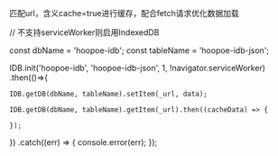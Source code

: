 匹配url，含义cache=true进行缓存，配合fetch请求优化数据加载

// 不支持serviceWorker则启用IndexedDB

const dbName = 'hoopoe-idb';
const tableName = 'hoopoe-idb-json';

IDB.init('hoopoe-idb', 'hoopoe-idb-json', 1, !navigator.serviceWorker)
.then(()=>{

    IDB.getDB(dbName, tableName).setItem(_url, data);

    IDB.getDB(dbName, tableName).getItem(_url).then((cacheData) => {
           
    });
})
.catch((err) => { 
    console.error(err); 
});
